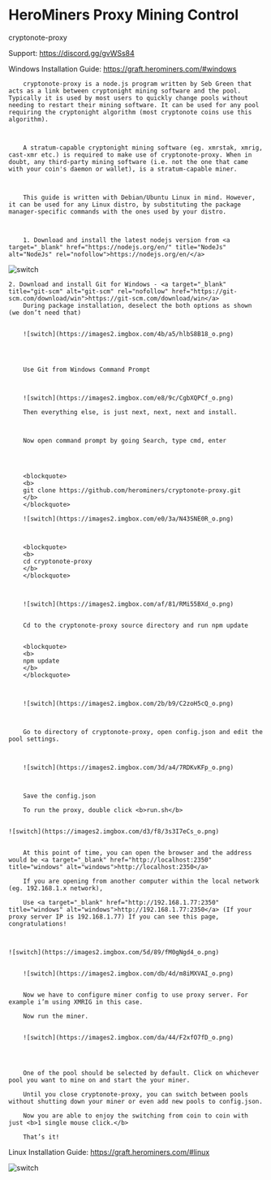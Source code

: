 # HeroMiners Proxy Mining Control
cryptonote-proxy


Support: https://discord.gg/gvWSs84

Windows Installation Guide: https://graft.herominers.com/#windows



		cryptonote-proxy is a node.js program written by Seb Green that acts as a link between cryptonight mining software and the pool. Typically it is used by most users to quickly change pools without needing to restart their mining software. It can be used for any pool requiring the cryptonight algorithm (most cryptonote coins use this algorithm).
		

		
		A stratum-capable cryptonight mining software (eg. xmrstak, xmrig, cast-xmr etc.) is required to make use of cryptonote-proxy. When in doubt, any third-party mining software (i.e. not the one that came with your coin's daemon or wallet), is a stratum-capable miner.
		

	
		This guide is written with Debian/Ubuntu Linux in mind. However, it can be used for any Linux distro, by substituting the package manager-specific commands with the ones used by your distro.

		
		
		1. Download and install the latest nodejs version from <a target="_blank" href="https://nodejs.org/en/" title="NodeJs" alt="NodeJs" rel="nofollow">https://nodejs.org/en/</a>
		
  ![switch](https://images2.imgbox.com/70/56/iJhxsSJc_o.png)
		
		
		
				
	2. Download and install Git for Windows - <a target="_blank" title="git-scm" alt="git-scm" rel="nofollow" href="https://git-scm.com/download/win">https://git-scm.com/download/win</a>
		During package installation, deselect the both options as shown (we don’t need that)
		
		
		![switch](https://images2.imgbox.com/4b/a5/hlbS8B18_o.png)
		
		

	
		Use Git from Windows Command Prompt
	
		
		
		![switch](https://images2.imgbox.com/e8/9c/CgbXQPCf_o.png)

		Then everything else, is just next, next, next and install.
		
		
	
		Now open command prompt by going Search, type cmd, enter
	
		
		
		
		<blockquote>
		<b>
		git clone https://github.com/herominers/cryptonote-proxy.git
		</b>
		</blockquote>
		
		![switch](https://images2.imgbox.com/e0/3a/N43SNE0R_o.png)
		

		
		<blockquote>
		<b>
		cd cryptonote-proxy
		</b>
		</blockquote>
		
		

		![switch](https://images2.imgbox.com/af/81/RMi55BXd_o.png)
		

		Cd to the cryptonote-proxy source directory and run npm update
		

		<blockquote>
		<b>
		npm update
		</b>
		</blockquote>
		
		

		![switch](https://images2.imgbox.com/2b/b9/C2zoH5cQ_o.png)
		
		

		Go to directory of cryptonote-proxy, open config.json and edit the pool settings.
		
		

		![switch](https://images2.imgbox.com/3d/a4/7RDKvKFp_o.png)

		
	
		Save the config.json
	
		To run the proxy, double click <b>run.sh</b>

	
    ![switch](https://images2.imgbox.com/d3/f8/3s3I7eCs_o.png)


		At this point of time, you can open the browser and the address would be <a target="_blank" href="http://localhost:2350" title="windows" alt="windows">http://localhost:2350</a>
	
		If you are opening from another computer within the local network (eg. 192.168.1.x network),
		
		Use <a target="_blank" href="http://192.168.1.77:2350" title="windows" alt="windows">http://192.168.1.77:2350</a> (If your proxy server IP is 192.168.1.77) If you can see this page, congratulations!

		

    ![switch](https://images2.imgbox.com/5d/89/fM0gNgd4_o.png)
		

		![switch](https://images2.imgbox.com/db/4d/m8iMXVAI_o.png)
		

		Now we have to configure miner config to use proxy server. For example i’m using XMRIG in this case.
	
		Now run the miner.


		![switch](https://images2.imgbox.com/da/44/F2xfO7fD_o.png)
		
	
		
	
		One of the pool should be selected by default. Click on whichever pool you want to mine on and start the your miner.

		Until you close cryptonote-proxy, you can switch between pools without shutting down your miner or even add new pools to config.json.

		Now you are able to enjoy the switching from coin to coin with just <b>1 single mouse click.</b> 
	
		That’s it!

  
  

Linux Installation Guide: https://graft.herominers.com/#linux



![switch](https://images2.imgbox.com/07/ce/H4UckRqP_o.png)
